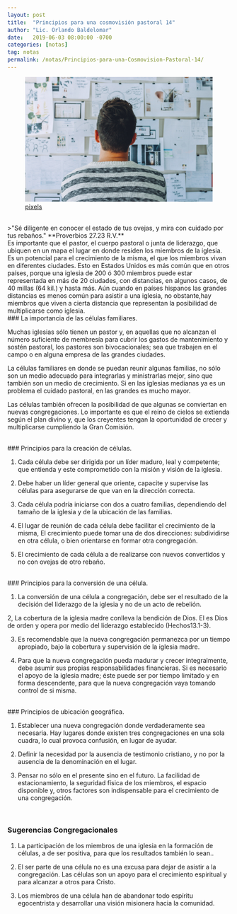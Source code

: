 ```yaml
---
layout: post
title:  "Principios para una cosmovisión pastoral 14"
author: "Lic. Orlando Baldelomar"
date:   2019-06-03 08:00:00 -0700
categories: [notas]
tag: notas
permalink: /notas/Principios-para-una-Cosmovision-Pastoral-14/
---
```

<figure>
<img src="/assets/img/cosmovision.jpeg" class="img-fluid" alt="Responsive image">
<figcaption><a href="https://www.pexels.com/">pixels</a></figcaption>
</figure>
<br>
>"Sé diligente en conocer el estado de tus ovejas, y mira con cuidado por tus rebaños."
**Proverbios 27.23 R.V.**

<br>
Es importante que el pastor, el cuerpo pastoral o junta de liderazgo, que ubiquen en un mapa el lugar en donde residen los miembros de la iglesia. Es un potencial para el crecimiento de la misma, el que los miembros vivan en diferentes ciudades. Esto en Estados Unidos es más común que en otros países, porque una iglesia de 200 ó 300 miembros puede estar representada en más de 20 ciudades, con distancias, en algunos casos, de 40 millas (64 kil.) y hasta más. Aún cuando en países hispanos las grandes distancias es menos común para asistir a una iglesia, no obstante,hay miembros que viven a cierta distancia que representan la posibilidad de multiplicarse como iglesia.

<br>
### La importancia de las células familiares.

Muchas iglesias sólo tienen un pastor y, en aquellas que no alcanzan el número suficiente de membresía para cubrir los gastos de mantenimiento y sostén pastoral, los pastores son bivocacionales; sea que trabajen en el campo o en alguna empresa de las grandes ciudades.


La células familiares en donde se puedan reunir algunas familias, no sólo son un medio adecuado para integrarlas y ministrarlas mejor, sino que también son un medio de crecimiento. Si en las iglesias medianas ya es un problema el cuidado pastoral, en las grandes es mucho mayor.


Las células también ofrecen la posibilidad de que algunas se conviertan en nuevas congregaciones. Lo importante es que el reino de cielos se extienda según el plan divino y, que los creyentes tengan la oportunidad de crecer y multiplicarse cumpliendo la Gran Comisión.


<br>
### Principios para la creación de células.

1. Cada célula debe ser dirigida por un líder maduro, leal y competente; que entienda y este comprometido con la misión y visión de la iglesia.

2. Debe haber un líder general que oriente, capacite y supervise las células para asegurarse de que van en la dirección correcta.

3. Cada célula podría iniciarse con dos a cuatro familias, dependiendo del tamaño de la iglesia y de la ubicación de las familias.

4. El lugar de reunión de cada célula debe facilitar el crecimiento de la misma, El crecimiento puede tomar una de dos direcciones: subdividirse en otra célula, o bien orientarse en formar otra congregación.

5. El crecimiento de cada célula a de realizarse con nuevos convertidos y no con ovejas de otro rebaño.


<br>
### Principios para la conversión de una célula.

1. La conversión de una célula a congregación, debe ser el resultado de la decisión del liderazgo de la iglesia y no de un acto de rebelión.

2, La cobertura de la iglesia madre conlleva la bendición de Dios.  El es Dios de orden y opera por medio del liderazgo establecido (Hechos13.1-3).

3. Es recomendable que la nueva congregación permanezca por un tiempo apropiado, bajo la cobertura y supervisión de la iglesia madre.

4. Para que la nueva congregación pueda madurar y crecer integralmente, debe asumir sus propias responsabilidades financieras. Si es necesario el apoyo de la iglesia madre; éste puede ser por tiempo limitado y en forma descendente, para que la nueva congregación vaya tomando control de si misma.

<br>
### Principios de ubicación geográfica.

1. Establecer una nueva congregación donde verdaderamente sea necesaria.  Hay lugares donde existen tres congregaciones en una sola cuadra, lo cual provoca confusión, en lugar de ayudar.

2. Definir la necesidad por la ausencia de testimonio cristiano, y no por la ausencia de la denominación en el lugar.

3. Pensar no sólo en el presente sino en el futuro. La facilidad de estacionamiento, la seguridad física de los miembros, el espacio disponible y, otros factores son indispensable para el crecimiento de una congregación.

<br>
<h3 class="text-center">Sugerencias Congregacionales</h3>

1. La participación de los miembros de una iglesia en la formación de células, a de ser positiva, para que los resultados también lo sean..


2. El ser parte de una célula no es una excusa para dejar de asistir a la congregación. Las células son un apoyo para el crecimiento espiritual y para alcanzar a otros para Cristo.


3. Los miembros de una célula han de abandonar todo espíritu egocentrista y desarrollar una visión misionera hacia la comunidad.


<br>

